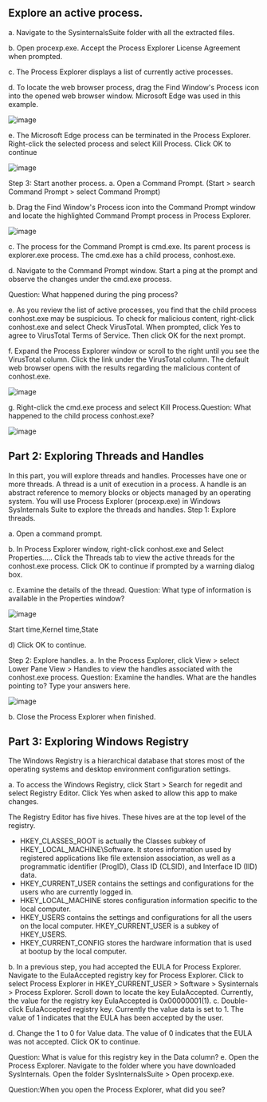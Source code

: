 ## Explore an active process.

a. Navigate to the SysinternalsSuite folder with all the extracted files.

b. Open procexp.exe. Accept the Process Explorer License Agreement when prompted.

c. The Process Explorer displays a list of currently active processes.

d. To locate the web browser process, drag the Find Window's Process icon into the opened web browser window. Microsoft Edge was used in this example.

![image](https://user-images.githubusercontent.com/116432525/236699934-f377cf92-7f61-41fa-b429-1f332ce019f0.png)

e. The Microsoft Edge process can be terminated in the Process Explorer. Right-click the selected process and select Kill Process. Click OK to continue

![image](https://user-images.githubusercontent.com/116432525/236699993-8a483799-26eb-409e-980a-1fc1c315dcdd.png)

Step 3: Start another process.
a. Open a Command Prompt. (Start > search Command Prompt > select Command Prompt)

b. Drag the Find Window's Process icon into the Command Prompt window and locate the highlighted Command Prompt process in Process Explorer.

![image](https://user-images.githubusercontent.com/116432525/236700039-c902b94c-ab73-4b02-8985-b145a8f2d7c1.png)

c. The process for the Command Prompt is cmd.exe. Its parent process is explorer.exe process. The cmd.exe has a child process, conhost.exe.

d. Navigate to the Command Prompt window. Start a ping at the prompt and observe the changes under the cmd.exe process.

Question: What happened during the ping process?

e. As you review the list of active processes, you find that the child process conhost.exe may be suspicious. To check for malicious content, right-click conhost.exe and select Check VirusTotal. When prompted, click Yes to agree to VirusTotal Terms of Service. Then click OK for the next prompt.

f. Expand the Process Explorer window or scroll to the right until you see the VirusTotal column. Click the link under the VirusTotal column. The default web browser opens with the results regarding the malicious content of conhost.exe.

![image](https://user-images.githubusercontent.com/116432525/236701041-1a8be614-6efc-4290-a90b-a4362eaf49dd.png)

g. Right-click the cmd.exe process and select Kill Process.Question: What happened to the child process conhost.exe?

![image](https://user-images.githubusercontent.com/116432525/236701061-eda5aa63-65c9-437c-9efa-3d93d2d2ec8c.png)

## Part 2: Exploring Threads and Handles

In this part, you will explore threads and handles. Processes have one or more threads. A thread is a unit of execution in a process. A handle is an abstract reference to memory blocks or objects managed by an operating system. You will use Process Explorer (procexp.exe) in Windows SysInternals Suite to explore the threads and handles. Step 1: Explore threads.

a. Open a command prompt.

b. In Process Explorer window, right-click conhost.exe and Select Properties..... Click the Threads tab to view the active threads for the conhost.exe process. Click OK to continue if prompted by a warning dialog box.

c. Examine the details of the thread. Question: What type of information is available in the Properties window?

![image](https://user-images.githubusercontent.com/116432525/236701121-e3e90f5a-6df9-4fe4-a65e-14abd167a309.png)

Start time,Kernel time,State

d) Click OK to continue.

Step 2: Explore handles. a. In the Process Explorer, click View > select Lower Pane View > Handles to view the handles associated with the conhost.exe process. Question: Examine the handles. What are the handles pointing to? Type your answers here.

![image](https://user-images.githubusercontent.com/116432525/236701243-6c53e9af-24b5-4d92-8a00-a1936ee2cb55.png)

b. Close the Process Explorer when finished.

## Part 3: Exploring Windows Registry

The Windows Registry is a hierarchical database that stores most of the operating systems and desktop environment configuration settings.

a. To access the Windows Registry, click Start > Search for regedit and select Registry Editor. Click Yes when asked to allow this app to make changes.

The Registry Editor has five hives. These hives are at the top level of the registry.

  - HKEY_CLASSES_ROOT is actually the Classes subkey of HKEY_LOCAL_MACHINE\Software. It stores information used by registered applications like file extension association, as well as a programmatic identifier (ProgID), Class ID (CLSID), and Interface ID (IID) data.
  - HKEY_CURRENT_USER contains the settings and configurations for the users who are currently logged in.
  - HKEY_LOCAL_MACHINE stores configuration information specific to the local computer.
  - HKEY_USERS contains the settings and configurations for all the users on the local computer. HKEY_CURRENT_USER is a subkey of HKEY_USERS.
  - HKEY_CURRENT_CONFIG stores the hardware information that is used at bootup by the local computer.

b. In a previous step, you had accepted the EULA for Process Explorer. Navigate to the EulaAccepted registry key for Process Explorer. Click to select Process Explorer in HKEY_CURRENT_USER > Software > Sysinternals > Process Explorer. Scroll down to locate the key EulaAccepted. Currently, the value for the registry key EulaAccepted is 0x00000001(1).
c. Double-click EulaAccepted registry key. Currently the value data is set to 1. The value of 1 indicates that the EULA has been accepted by the user.

d. Change the 1 to 0 for Value data. The value of 0 indicates that the EULA was not accepted. Click OK to continue.

Question: What is value for this registry key in the Data column?
e. Open the Process Explorer. Navigate to the folder where you have downloaded SysInternals. Open the folder SysInternalsSuite > Open procexp.exe.

Question:When you open the Process Explorer, what did you see?
